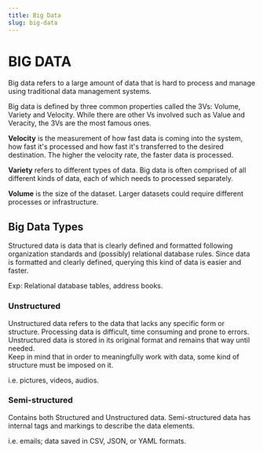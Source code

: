 ```yaml
---
title: Big Data
slug: big-data
---
```


# BIG DATA

Big data refers to a large amount of data that is hard to process and manage using traditional data management systems.

Big data is defined by three common properties called the 3Vs: Volume, Variety and Velocity. While there are other Vs involved such as Value and Veracity, the 3Vs are the most famous ones.

**Velocity**
is the measurement of how fast data is coming into the system, how fast it's processed and how fast it's transferred to the desired destination. The higher the velocity rate, the faster data is processed.

**Variety** refers to different types of data. Big data is often comprised of all different kinds of data, each of which needs to processed separately.

**Volume** is the size of the dataset. Larger datasets could require different processes or infrastructure.

## Big Data Types

Structured data is data that is clearly defined and formatted following organization standards and (possibly) relational database rules. Since data is formatted and clearly defined, querying this kind of data is easier and faster.

Exp: Relational database tables, address books.

### Unstructured

Unstructured data refers to the data that lacks any specific form or structure. Processing data is difficult, time consuming and prone to errors. Unstructured data is stored in its original format and remains that way until needed.  
Keep in mind that in order to meaningfully work with data, some kind of structure must be imposed on it.

i.e. pictures, videos, audios.

### Semi-structured

Contains both Structured and Unstructured data. Semi-structured data has internal tags and markings to describe the data elements.

i.e. emails; data saved in CSV, JSON, or YAML formats.
